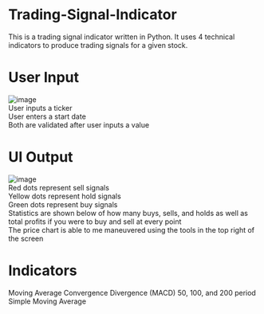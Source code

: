 # Trading-Signal-Indicator
This is a trading signal indicator written in Python. It uses 4 technical indicators to produce trading signals for a given stock. 
# User Input
![image](https://github.com/Justin9400/Trading-Signal-Indicator/assets/57471411/77068fb1-1d19-469e-88de-fbef79548511) <br />
User inputs a ticker <br />
User enters a start date <br />
Both are validated after user inputs a value <br />

# UI Output
![image](https://github.com/Justin9400/Trading-Signal-Indicator/assets/57471411/7c8a623a-52b7-4889-8717-ed422d5571d7) <br />
Red dots represent sell signals <br />
Yellow dots represent hold signals <br />
Green dots represent buy signals <br />
Statistics are shown below of how many buys, sells, and holds as well as total profits if you were to buy and sell at every point <br />
The price chart is able to me maneuvered using the tools in the top right of the screen <br />

# Indicators 
Moving Average Convergence Divergence (MACD)
50, 100, and 200 period Simple Moving Average
